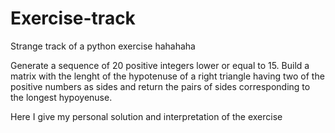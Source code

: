 # Exercise-track
Strange track of a python exercise hahahaha

Generate a sequence of 20 positive integers lower or equal to 15. Build a matrix with the lenght of the hypotenuse of a right triangle having two of the positive numbers as sides and return the pairs of sides corresponding to the longest hypoyenuse.

Here I give my personal solution and interpretation of the exercise
